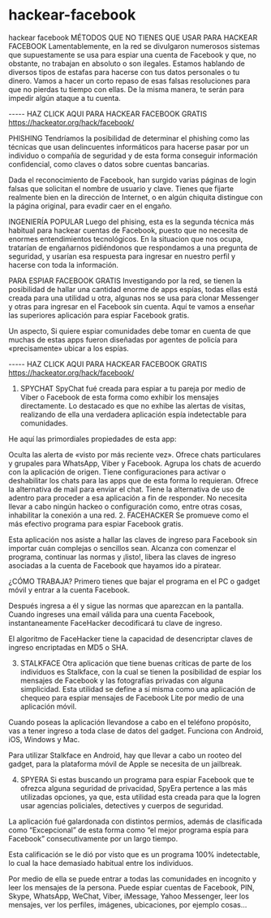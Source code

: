 # hackear-facebook
hackear facebook
MÉTODOS QUE NO TIENES QUE USAR PARA HACKEAR FACEBOOK
Lamentablemente, en la red se divulgaron numerosos sistemas que supuestamente se usa para espiar una cuenta de Facebook y que, no obstante, no trabajan en absoluto o son ilegales. Estamos hablando de diversos tipos de estafas para hacerse con tus datos personales o tu dinero. Vamos a hacer un corto repaso de esas falsas resoluciones para que no pierdas tu tiempo con ellas. De la misma manera, te serán para impedir algún ataque a tu cuenta.

----- HAZ CLICK AQUI PARA HACKEAR FACEBOOK GRATIS
 https://hackeator.org/hack/facebook/

PHISHING
Tendríamos la posibilidad de determinar el phishing como las técnicas que usan delincuentes informáticos para hacerse pasar por un individuo o compañía de seguridad y de esta forma conseguir información confidencial, como claves o datos sobre cuentas bancarias.

Dada el reconocimiento de Facebook, han surgido varias páginas de login falsas que solicitan el nombre de usuario y clave. Tienes que fijarte realmente bien en la dirección de Internet, o en algún chiquita distingue con la página original, para evadir caer en el engaño.

INGENIERÍA POPULAR
Luego del phising, esta es la segunda técnica más habitual para hackear cuentas de Facebook, puesto que no necesita de enormes entendimientos tecnológicos. En la situacion que nos ocupa, tratarían de engañarnos pidiéndonos que respondamos a una pregunta de seguridad, y usarían esa respuesta para ingresar en nuestro perfil y hacerse con toda la información.

PARA ESPIAR FACEBOOK GRATIS
Investigando por la red, se tienen la posibilidad de hallar una cantidad enorme de apps espías, todas ellas está creada para una utilidad u otra, algunas nos se usa para clonar Messenger y otras para ingresar en el Facebook sin cuenta. Aquí te vamos a enseñar las superiores aplicación para espiar Facebook gratis.

Un aspecto, Si quiere espiar comunidades debe tomar en cuenta de que muchas de estas apps fueron diseñadas por agentes de policía para «precisamente» ubicar a los espías.

----- HAZ CLICK AQUI PARA HACKEAR FACEBOOK GRATIS
 https://hackeator.org/hack/facebook/

1. SPYCHAT
SpyChat fué creada para espiar a tu pareja por medio de Viber o Facebook de esta forma como exhibir los mensajes directamente. Lo destacado es que no exhibe las alertas de visitas, realizando de ella una verdadera aplicación espía indetectable para comunidades.

He aquí las primordiales propiedades de esta app:

Oculta las alerta de «visto por más reciente vez».
Ofrece chats particulares y grupales para WhatsApp, Viber y Facebook.
Agrupa los chats de acuerdo con la aplicación de origen.
Tiene configuraciones para activar o deshabilitar los chats para las apps que de esta forma lo requieran.
Ofrece la alternativa de mail para enviar el chat.
Tiene la alternativa de uso de adentro para proceder a esa aplicación a fin de responder.
No necesita llevar a cabo ningún hackeo o configuración como, entre otras cosas, inhabilitar la conexión a una red.
2. FACEHACKER
Se promueve como el más efectivo programa para espiar Facebook gratis.

Esta aplicación nos asiste a hallar las claves de ingreso para Facebook sin importar cuán complejas o sencillos sean. Alcanza con comenzar el programa, continuar las normas y ¡listo!, libera las claves de ingreso asociadas a la cuenta de Facebook que hayamos ido a piratear.

¿CÓMO TRABAJA?
Primero tienes que bajar el programa en el PC o gadget móvil y entrar a la cuenta Facebook.

Después ingresa a él y sigue las normas que aparezcan en la pantalla. Cuando ingreses una email válida para una cuenta Facebook, instantaneamente FaceHacker decodificará tu clave de ingreso.

El algoritmo de FaceHacker tiene la capacidad de desencriptar claves de ingreso encriptadas en MD5 o SHA.

3. STALKFACE
Otra aplicación que tiene buenas críticas de parte de los individuos es Stalkface, con la cual se tienen la posibilidad de espiar los mensajes de Facebook y las fotografías privadas con alguna simplicidad. Esta utilidad se define a sí misma como una aplicación de chequeo para espiar mensajes de Facebook Lite por medio de una aplicación móvil.

Cuando poseas la aplicación llevandose a cabo en el teléfono propósito, vas a tener ingreso a toda clase de datos del gadget. Funciona con Android, iOS, Windows y Mac.

Para utilizar Stalkface en Android, hay que llevar a cabo un rooteo del gadget, para la plataforma móvil de Apple se necesita de un jailbreak.

4. SPYERA
Si estas buscando un programa para espiar Facebook que te ofrezca alguna seguridad de privacidad, SpyEra pertence a las más utilizadas opciones, ya que, esta utilidad esta creada para que la logren usar agencias policiales, detectives y cuerpos de seguridad.

La aplicación fué galardonada con distintos permios, además de clasificada como “Excepcional” de esta forma como “el mejor programa espía para Facebook” consecutivamente por un largo tiempo.

Esta calificación se le dió por visto que es un programa 100% indetectable, lo cual la hace demasiado habitual entre los individuos.

Por medio de ella se puede entrar a todas las comunidades en incognito y leer los mensajes de la persona. Puede espiar cuentas de Facebook, PIN, Skype, WhatsApp, WeChat, Viber, iMessage, Yahoo Messenger, leer los mensajes, ver los perfiles, imágenes, ubicaciones, por ejemplo cosas…
